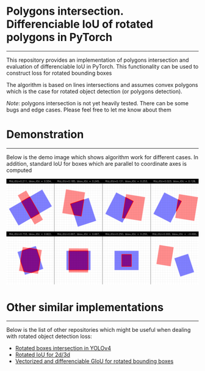 # Polygons intersection. Differenciable IoU of rotated polygons in PyTorch

-----

This repository provides an implementation of polygons intersection and
evaluation of differenciable IoU in PyTorch. 
This functionality can be used to construct loss for rotated bounding boxes


The algorithm is based on lines intersections and assumes convex polygons which
is the case for rotated object detection (or polygons detection).


*Note*: polygons intersection is not yet heavily tested. There can be some bugs and edge cases. 
Please feel free to let me know about them


# Demonstration

-----

Below is the demo image which shows algorithm work for different cases. 
In addition, standard IoU for boxes which are parallel to coordinate axes is computed

![Rotated IoU results](./results/demo1.png)



# Other similar implementations

-----

Below is the list of other repositories which might be useful when dealing with rotated object detection loss: 
- [Rotated boxes intersection in YOLOv4][1]
- [Rotated IoU for 2d/3d][2]
- [Vectorized and differenciable GIoU for rotated bounding boxes][3]

[1]: https://github.com/maudzung/Complex-YOLOv4-Pytorch/blob/master/src/utils/cal_intersection_rotated_boxes.py
[2]: https://github.com/lilanxiao/Rotated_IoU/tree/debug
[3]: https://github.com/jw9730/ori-giou/blob/main/util/box_ops.py
